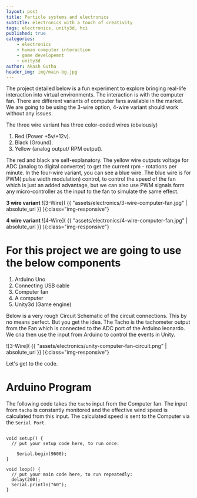 ```yaml
---
layout: post
title: Particle systems and electronics
subtitle: electronics with a touch of creativity
tags: electronics, unity3d, hci
published: true
categories:
    - electronics
    - human computer interaction
    - game developemnt
    - unity3d
author: Akash Gutha
header_img: img/main-bg.jpg
---
```



The project detailed below is a fun experiment to explore bringing real-life interaction into virtual environments. The interaction is with the computer fan. There are different variants of computer fans available in the market. We are going to be using the 3-wire option, 4-wire variant should work without any issues.

The three wire variant has three color-coded wires (obviously)

1. Red (Power +5v/+12v).
2. Black (Ground).
3. Yellow (analog output/ RPM output).

The red and black are self-explanatory. The yellow wire outputs voltage for ADC (analog to digital converter) to get the current rpm - rotations per minute. In the four-wire variant, you can see a blue wire. The blue wire is for PWM( pulse width modulation) control, to control the speed of the fan which is just an added advantage, but we can also use PWM signals form any micro-controller as the input to the fan to simulate the same effect.

__3 wire variant__
![3-Wire]( {{ "assets/electronics/3-wire-computer-fan.jpg" | absolute_url }} ){:class="img-responsive"}

__4 wire variant__
![4-Wire]( {{ "assets/electronics/4-wire-computer-fan.jpg" | absolute_url }} ){:class="img-responsive"}

# For this project we are going to use the below components

1. Arduino Uno
2. Connecting USB cable
3. Computer fan
4. A computer
5. Unity3d (Game engine)

Below is a very rough Circuit Schematic of the circuit connections. This by no means perfect. But you get the idea.
The Tacho is the tachometer output from the Fan which is connected to the ADC port of the Arduino leonardo. We cna then use the input from Arduino to control the events in Unity.

![3-Wire]( {{ "assets/electronics/unity-computer-fan-circuit.png" | absolute_url }} ){:class="img-responsive"}

Let's get to the code.

# Arduino Program

The following code takes the `tacho` input from the Computer fan. The input from `tacho` is constantly monitored and the effective wind speed is calculated from this input. The calculated speed is sent to the Computer via the `Serial Port`. 

```arduino

void setup() {
  // put your setup code here, to run once:

    Serial.begin(9600);  
}

void loop() {
  // put your main code here, to run repeatedly:
  delay(200);
  Serial.println("60");
}

```

